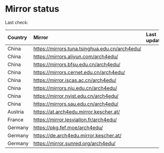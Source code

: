 <script src="./time.js"></script>
# Mirror status
Last check: <script type="text/javascript">localize(1706559492.626271);</script>

|Country|Mirror|Last update|
|:------|:-----|:----------|
|China|https://mirrors.tuna.tsinghua.edu.cn/arch4edu/|<script type="text/javascript">localize(1706552956);</script>|
|China|https://mirrors.aliyun.com/arch4edu/|<script type="text/javascript">localize(1706509825);</script>|
|China|https://mirrors.bfsu.edu.cn/arch4edu/|<script type="text/javascript">localize(1706509825);</script>|
|China|https://mirrors.cernet.edu.cn/arch4edu/|<script type="text/javascript">localize(1706552956);</script>|
|China|https://mirror.iscas.ac.cn/arch4edu/|<script type="text/javascript">localize(1706509825);</script>|
|China|https://mirrors.nju.edu.cn/arch4edu/|<script type="text/javascript">localize(1706466733);</script>|
|China|https://mirror.nyist.edu.cn/arch4edu/|<script type="text/javascript">localize(1706552956);</script>|
|China|https://mirrors.sau.edu.cn/arch4edu/|<script type="text/javascript">localize(1706552956);</script>|
|Austria|https://at.arch4edu.mirror.kescher.at/|<script type="text/javascript">localize(1706552956);</script>|
|France|https://mirror.lesviallon.fr/arch4edu/|<script type="text/javascript">localize(1706509825);</script>|
|Germany|https://pkg.fef.moe/arch4edu/|<script type="text/javascript">localize(1706552956);</script>|
|Germany|https://de.arch4edu.mirror.kescher.at/|<script type="text/javascript">localize(1706552956);</script>|
|Germany|https://mirror.sunred.org/arch4edu/|<script type="text/javascript">localize(1706552956);</script>|

<script src="./tablefilter/tablefilter.js"></script>
<script src="./table.js"></script>